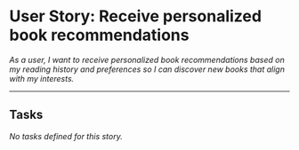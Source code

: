 
# User Story: Receive personalized book recommendations
*As a user, I want to receive personalized book recommendations based on my reading history and preferences so I can discover new books that align with my interests.*

---

## Tasks

_No tasks defined for this story._
    